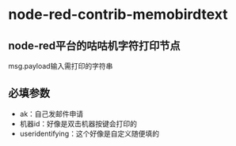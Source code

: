 # node-red-contrib-memobirdtext

## node-red平台的咕咕机字符打印节点

msg.payload输入需打印的字符串

## 必填参数

* ak：自己发邮件申请
* 机器id：好像是双击机器按键会打印的
* useridentifying：这个好像是自定义随便填的